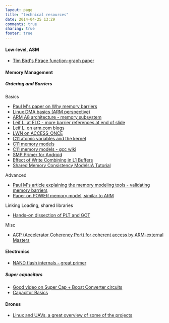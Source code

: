 ```yaml
---
layout: page
title: "technical resources"
date: 2014-04-25 13:29
comments: true
sharing: true
footer: true
---
```

#### Low-level, ASM
* [Tim Bird's Ftrace function-graph paper](http://elinux.org/images/0/0c/Bird-LS-2009-Measuring-function-duration-with-ftrace.pdf)

#### Memory Management
##### Ordering and Barriers
Basics

- [Paul M's paper on Why memory barriers](http://joelagnel.github.com/papers/whymb.2010.07.23a.pdf)
- [Linux DMA basics (ARM perspective)](http://infocenter.arm.com/help/topic/com.arm.doc.dai0228a/index.html)
- [ARM A8  architecture  - memory subsystem](http://www.arm.com/files/pdf/A8_Paper.pdf)
- [Leif L. at ELC - more barrier references at end of slide](http://elinux.org/images/f/fa/Software_implications_memory_systems.pdf)
- [Leif L. on arm.com blogs](http://community.arm.com/groups/processors/blog/2011/03/22/memory-access-ordering--an-introduction)
- [LWN on ACCESS_ONCE](http://lwn.net/Articles/508991/)
- [C11 atomic variables and the kernel](http://lwn.net/Articles/586838/)
- [C11 memory models](http://en.cppreference.com/w/cpp/atomic/memory_order)
- [C11 memory models - gcc wiki](http://gcc.gnu.org/wiki/Atomic/GCCMM/AtomicSync)
- [SMP Primer for Android](http://developer.android.com/training/articles/smp.html)
- [Effect of Write Combining in L1 Buffers](http://mechanical-sympathy.blogspot.com/2011/07/write-combining.html)
- [Shared Memory Consistency Models:A Tutorial](http://www.hpl.hp.com/techreports/Compaq-DEC/WRL-95-7.pdf)

Advanced

* [Paul M's article explaining the memory modeling tools - validating memory barriers](http://lwn.net/Articles/470681/)
* [Paper on POWER memory model, similar to ARM](http://www.cl.cam.ac.uk/~pes20/ppc-supplemental/pldi105-sarkar.pdf)

Linking Loading, shared libraries

* [Hands-on dissection of PLT and GOT](https://www.technovelty.org/linux/plt-and-got-the-key-to-code-sharing-and-dynamic-libraries.html)

Misc

* [ACP (Accelerator Coherency Port) for coherent access by ARM-external Masters](http://www.googoolia.com/downloads/papers/sadri_fpgaworld_ver2.pdf)

#### Electronics
* [NAND flash internals - great primer](http://vjswami.com/2013/11/11/a-primer-on-flash-and-a-look-into-the-challenges-of-designing-an-all-flash-array/)

##### Super capacitors
* [Good video on Super Cap + Boost Converter circuits](http://www.instructables.com/id/The-Forever-Rechargeable-VARIABLE-Super-Capacitor-/)
* [Capacitor Basics](http://www.schoolphysics.co.uk/age16-19/Electricity%20and%20magnetism/Electrostatics/text/Capacitor_charge_and_discharge/index.html)

#### Drones
* [Linux and UAVs, a great overview of some of the projects](https://www.linux.com/news/embedded-mobile/mobile-linux/773231-linux-takes-to-the-skies-in-drones)
